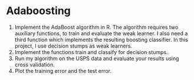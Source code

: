 # Adaboosting
1.  Implement the AdaBoost algorithm in R. The algorithm requires two auxiliary functions, to train and evaluate the weak learner.  I also need a third function which implements the resulting boosting classifier. In this project, I use decision stumps as weak learners.
2.  Implement the functions train and classify for decision stumps.
3.  Run  my  algorithm on the USPS  data and evaluate your results using cross validation.
4.  Plot the training error and the test error.
